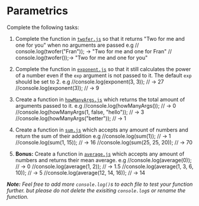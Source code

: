 # Parametrics

Complete the following tasks:

1. Complete the function in [`twofer.js`](./twofer.js) so that it returns "Two for me and one for you" when no arguments are passed
e.g // console.log(twofer("Fran")); -> "Two for me and one for Fran"
    // console.log(twofer());-> "Two for me and one for you"
    
1. Complete the function in [`exponent.js`](./exponent.js) so that it still calculates the power of a 
number even if the `exp` argument is not passed to it. The default `exp` should be set to 2.
e.g //console.log(exponent(3, 3)); // -> 27
    //console.log(exponent(3)); // -> 9

1. Create a function in [`howManyArgs.js`](./howManyArgs.js) which returns the total amount of arguments passed to it.
e.g //console.log(howManyArgs()); // -> 0
    //console.log(howManyArgs(1, false, "hello")); // -> 3
    //console.log(howManyArgs("better")); // -> 1

1. Create a function in [`sum.js`](./sum.js) which accepts any amount of numbers and return the sum of their addition
e.g //console.log(sum(1)); // -> 1
    //console.log(sum(1, 15)); // -> 16
    //console.log(sum(25, 25, 20)); // -> 70

1. **Bonus:** Create a function in [`average.js`](./average.js) which accepts any amount of numbers and returns their mean average.
e.g //console.log(average(0)); // -> 0
    //console.log(average(1, 2)); // -> 1.5
    //console.log(average(1, 3, 6, 10)); // -> 5
    //console.log(average(12, 14, 16)); // -> 14

_**Note:** Feel free to add more `console.log()`s to each file to test your function further. but please do not delete the exisiting `console.log`s or rename the function._
